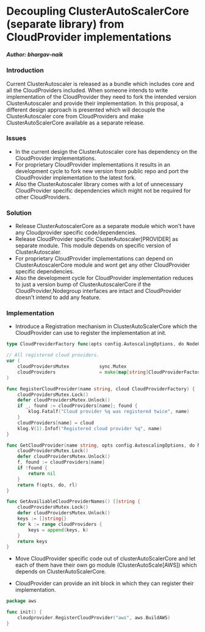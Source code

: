 # Decoupling ClusterAutoScalerCore (separate library) from CloudProvider implementations
##### Author: bhargav-naik

### Introduction
Current ClusterAutoscaler is released as a bundle which includes core and all the CloudProviders included.
When someone intends to write implementation of the CloudProvider they need to fork the intended version ClusterAutoscaler and provide their implementation.
In this proposal, a different design approach is presented which will decouple the ClusterAutoscaler core from CloudProviders and make ClusterAutoScalerCore available as a separate release. 

### Issues
- In the current design the ClusterAutoscaler core has dependency on the CloudProvider implementations.
- For proprietary CloudProvider implementations it results in an development cycle to fork new version from public repo and port the CloudProvider implementation to the latest fork.
- Also the ClusterAutoscaler library comes with a lot of unnecessary CloudProvider specific dependencies which might not be required for other CloudProviders.

### Solution
- Release ClusterAutoscalerCore as a separate module which won't have any Cloudprovider specific code/dependencies.
- Release CloudProvider specific ClusterAutoscaler[PROVIDER] as separate module. This module depends on specific version of ClusterAutoscaler.
- For proprietary CloudProvider implementations can depend on ClusterAutoscalerCore module and wont get any other CloudProvider specific dependencies.
- Also the development cycle for CloudProvider implementation reduces to just a version bump of ClusterAutoscalerCore if the CloudProvider,Nodegroup interfaces are intact and CloudProvider doesn't intend to add any feature.

### Implementation
- Introduce a Registration mechanism in ClusterAutoScalerCore which the CloudProvider can use to register the implementation at init.
```go
type CloudProviderFactory func(opts config.AutoscalingOptions, do NodeGroupDiscoveryOptions, rl *ResourceLimiter) CloudProvider

// All registered cloud providers.
var (
	cloudProvidersMutex           sync.Mutex
	cloudProviders                = make(map[string]CloudProviderFactory)
)

func RegisterCloudProvider(name string, cloud CloudProviderFactory) {
	cloudProvidersMutex.Lock()
	defer cloudProvidersMutex.Unlock()
	if _, found := cloudProviders[name]; found {
		klog.Fatalf("Cloud provider %q was registered twice", name)
	}
	cloudProviders[name] = cloud
	klog.V(1).Infof("Registered cloud provider %q", name)
}

func GetCloudProvider(name string, opts config.AutoscalingOptions, do NodeGroupDiscoveryOptions, rl *ResourceLimiter) CloudProvider {
	cloudProvidersMutex.Lock()
	defer cloudProvidersMutex.Unlock()
	f, found := cloudProviders[name]
	if !found {
		return nil
	}
	return f(opts, do, rl)
}

func GetAvailiableCloudProviderNames() []string {
	cloudProvidersMutex.Lock()
	defer cloudProvidersMutex.Unlock()
	keys := []string{}
	for k := range cloudProviders {
		keys = append(keys, k)
	}
	return keys
}
```
- Move CloudProvider specific code out of clusterAutoScalerCore and let each of them have their own go module (ClusterAutoScale[AWS]) which depends on ClusterAutoScalerCore.

- CloudProvider can provide an init block in which they can register their implementation.
```go
package aws

func init() {
	cloudprovider.RegisterCloudProvider("aws", aws.BuildAWS)
}
```